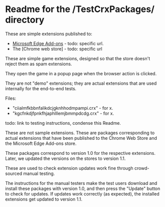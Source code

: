 # Readme for the /TestCrxPackages/ directory

These are simple extensions published to:
* [Microsoft Edge Add-ons](https://microsoftedge.microsoft.com/addons/) - todo: specific url.
* The [Chrome web store] - todo: specific url

These are simple game extensions, designed so that the store doesn't reject them as spam extensions.

They open the game in a popup page when the browser action is clicked.

They are not "demo" extensions; they are actual extensions that are used internally for the end-to-end tests.

Files:
* "ciialmfkbbnfalikdcjgknhhodmpampi.crx" - for x.
* "kgcfnkdjfpnkfhjaphlllemjbmmpdcdg.crx" - for x.

todo: link to testing instructions, condense this Readme.

These are not sample extensions.  These are packages corresponding to actual extensions that have been published to the Chrome Web Store and the Microsoft Edge Add-ons store.

These packages correspond to version 1.0 for the respective extensions. Later, we updated the versions on the stores to version 1.1.

These are used to check extension updates work fine through crowd-sourced manual testing.

The instructions for the manual testers make the test users download and install these packages with version 1.0, and then press the "Update" button to check for updates. If updates work correctly (as expected), the installed extensions get updated to version 1.1.
